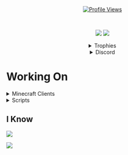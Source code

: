 <a href="https://github.com/Kobley">
  <p align="center">
    <img src="https://komarev.com/ghpvc/?username=Kobley" alt="Profile Views">
    <br>
  </p>
</a>

<br />

<p align="center">
  <img src="https://github-readme-stats.vercel.app/api/top-langs/?username=kobley&show_icons=true&theme=dark" />  
  <img src="https://github-readme-stats.vercel.app/api/?username=Kobley&title_color=4F8CC9&text_color=9f9f9f&show_icons=true&bg_color=00000000&hide_border=true&icon_color=4F8CC9&hide_title=true&count_private=true" />
</p>


<details align="center">
  <summary>Trophies</summary>
  <img src="https://github-profile-trophy.vercel.app/?username=Kobley&theme=nord&margin-w=15&margin-h=1&column=6" />
</details>

<details align="center">
  <summary>Discord</summary>
  <img src="https://discord.c99.nl/widget/theme-1/862491763377569823.png" />
</details>


# Working On

<details>
<summary>Minecraft Clients</summary>
- RetardWare (discontinued)
<br />
- BozoWare (discontinued temporarily kinda just a personal thing now)
<br /> 
- Sleek (gone)
</details>

<details>
<summary>Scripts</summary>
- Neverlose Bozo.lua (nl sub gone!)
<br />
- Mercury Roblox Lua (no motivation)
</details>

## I Know
<img src="https://readme-typing-svg.herokuapp.com?size=38&duration=2000&color=ffffff&lines=python;javascript;lua;java;c%2B%2B;c%23;c;%26+more" />
<!---
## Im Learning
<img src="https://readme-typing-svg.herokuapp.com?size=38&duration=2000&color=ffffff&lines=go;rust;c%2B%2B;c;ASM (intel);%26+more" />
-->
<p><img align="center" src="https://raw.githubusercontent.com/catppuccin/catppuccin/main/assets/footers/gray0_ctp_on_line.svg"/></p>
